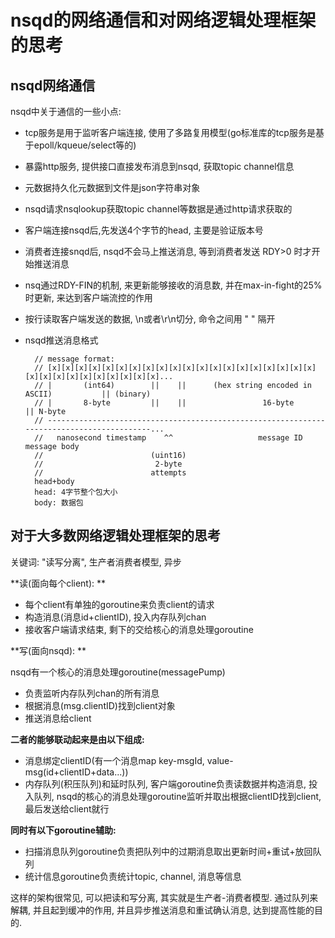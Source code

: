 # nsqd的网络通信和对网络逻辑处理框架的思考

## nsqd网络通信
nsqd中关于通信的一些小点:

- tcp服务是用于监听客户端连接, 使用了多路复用模型(go标准库的tcp服务是基于epoll/kqueue/select等的)

- 暴露http服务, 提供接口直接发布消息到nsqd, 获取topic channel信息

- 元数据持久化元数据到文件是json字符串对象

- nsqd请求nsqlookup获取topic channel等数据是通过http请求获取的

- 客户端连接nsqd后,先发送4个字节的head, 主要是验证版本号

- 消费者连接snqd后, nsqd不会马上推送消息, 等到消费者发送 RDY>0 时才开始推送消息

- nsq通过RDY-FIN的机制, 来更新能够接收的消息数, 并在max-in-fight的25%时更新, 来达到客户端流控的作用

- 按行读取客户端发送的数据, \n或者\r\n切分, 命令之间用 " " 隔开

- nsqd推送消息格式

        // message format:
        // [x][x][x][x][x][x][x][x][x][x][x][x][x][x][x][x][x][x][x][x][x][x][x][x][x][x][x][x][x][x]...
        // |       (int64)        ||    ||      (hex string encoded in ASCII)           || (binary)
        // |       8-byte         ||    ||                 16-byte                      || N-byte
        // ------------------------------------------------------------------------------------------...
        //   nanosecond timestamp    ^^                   message ID                       message body
        //                        (uint16)
        //                         2-byte
        //                        attempts
        head+body
        head: 4字节整个包大小
        body: 数据包



## 对于大多数网络逻辑处理框架的思考
关键词: "读写分离", 生产者消费者模型, 异步

**读(面向每个client): **

- 每个client有单独的goroutine来负责client的请求
- 构造消息(消息id+clientID), 投入内存队列chan
- 接收客户端请求结束, 剩下的交给核心的消息处理goroutine
 
**写(面向nsqd): **

nsqd有一个核心的消息处理goroutine(messagePump)
- 负责监听内存队列chan的所有消息
- 根据消息(msg.clientID)找到client对象
- 推送消息给client

**二者的能够联动起来是由以下组成:**

- 消息绑定clientID(有一个消息map key-msgId, value-msg(id+clientID+data...))
- 内存队列(积压队列)和延时队列, 客户端goroutine负责读数据并构造消息, 投入队列, nsqd的核心的消息处理goroutine监听并取出根据clientID找到client, 最后发送给client就行

**同时有以下goroutine辅助:**

- 扫描消息队列goroutine负责把队列中的过期消息取出更新时间+重试+放回队列
- 统计信息goroutine负责统计topic, channel, 消息等信息

这样的架构很常见, 可以把读和写分离, 其实就是生产者-消费者模型. 通过队列来解耦, 并且起到缓冲的作用, 并且异步推送消息和重试确认消息, 达到提高性能的目的.



